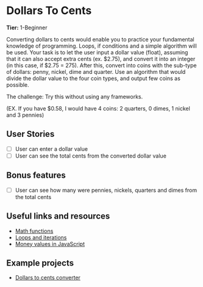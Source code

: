 # Dollars To Cents

**Tier:** 1-Beginner

Converting dollars to cents would enable you to practice your fundamental knowledge of programming. Loops, if conditions and a simple algorithm will be used.
Your task is to let the user input a dollar value (float), assuming that it can also accept extra cents (ex. $2.75), and convert it into an integer (in this case, if $2.75 = 275). After this, convert into coins with the sub-type of dollars: penny, nickel, dime and quarter. Use an algorithm that would divide the dollar value to the four coin types, and output few coins as possible.

The challenge: Try this without using any frameworks.

(EX. If you have $0.58, I would have 4 coins: 2 quarters, 0 dimes, 1 nickel and 3 pennies)

## User Stories

-   [ ] User can enter a dollar value
-   [ ] User can see the total cents from the converted dollar value

## Bonus features

-   [ ] User can see how many were pennies, nickels, quarters and dimes from the total cents

## Useful links and resources

-   [Math functions](https://developer.mozilla.org/en-US/docs/Web/JavaScript/Reference/Global_Objects/Math)
-   [Loops and iterations](https://developer.mozilla.org/en-US/docs/Web/JavaScript/Guide/Loops_and_iteration)
-   [Money values in JavaScript](https://timleland.com/money-in-javascript/)

## Example projects

-   [Dollars to cents converter](https://github.com/LimonJuice322/Dollars-to-cents-converter)